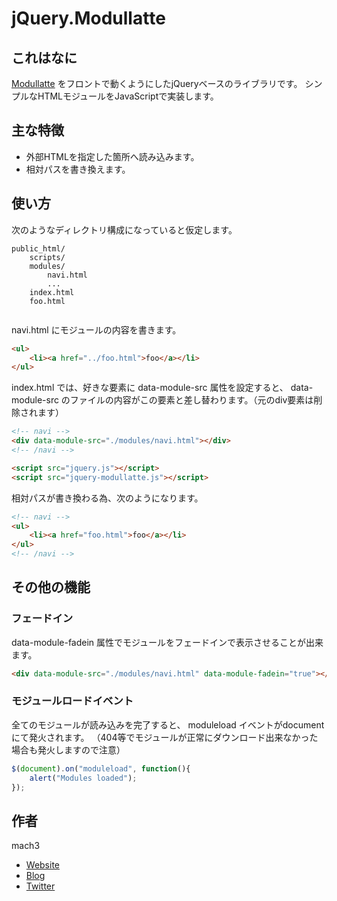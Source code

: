 # jQuery.Modullatte

## これはなに

[Modullatte](http://github.com/mach3/modullatte) をフロントで動くようにしたjQueryベースのライブラリです。
シンプルなHTMLモジュールをJavaScriptで実装します。

## 主な特徴

- 外部HTMLを指定した箇所へ読み込みます。
- 相対パスを書き換えます。

## 使い方

次のようなディレクトリ構成になっていると仮定します。

```
public_html/
	scripts/
	modules/
		navi.html
		...
	index.html
	foo.html
	
```

navi.html にモジュールの内容を書きます。

```html
<ul>
	<li><a href="../foo.html">foo</a></li>
</ul>
```

index.html では、好きな要素に data-module-src 属性を設定すると、
data-module-src のファイルの内容がこの要素と差し替わります。（元のdiv要素は削除されます）

```html
<!-- navi -->
<div data-module-src="./modules/navi.html"></div>
<!-- /navi -->

<script src="jquery.js"></script>
<script src="jquery-modullatte.js"></script>
```

相対パスが書き換わる為、次のようになります。

```html
<!-- navi -->
<ul>
	<li><a href="foo.html">foo</a></li>
</ul>
<!-- /navi -->
```

## その他の機能

### フェードイン

data-module-fadein 属性でモジュールをフェードインで表示させることが出来ます。

```html
<div data-module-src="./modules/navi.html" data-module-fadein="true"></div>
```

### モジュールロードイベント

全てのモジュールが読み込みを完了すると、 moduleload イベントがdocumentにて発火されます。
（404等でモジュールが正常にダウンロード出来なかった場合も発火しますので注意）

```javascript
$(document).on("moduleload", function(){
	alert("Modules loaded");
});
```

## 作者

mach3

- [Website](http://www.mach3.jp)
- [Blog](http://blog.mach3.jp)
- [Twitter](http://twitter.com/mach3ss)






